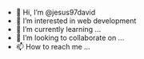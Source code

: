- 👋 Hi, I’m @jesus97david
- 👀 I’m interested in web development
- 🌱 I’m currently learning ...
- 💞️ I’m looking to collaborate on ...
- 📫 How to reach me ...

<!---
jesus97david/jesus97david is a ✨ special ✨ repository because its `README.md` (this file) appears on your GitHub profile.
You can click the Preview link to take a look at your changes.
--->
